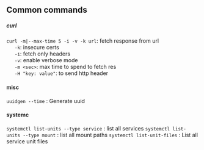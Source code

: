 ## Common commands

##### curl
`curl -m|--max-time 5 -i -v -k url`: fetch response from url <br/>
`   -k`: insecure certs<br/>
`   -i`: fetch only headers <br/>
`   -v`: enable verbose mode <br/>
`   -m <sec>`: max time to spend to fetch res <br/>
`   -H "key: value"`: to send http header <br/>

#### misc

`uuidgen --time` : Generate uuid <br/>

#### systemc
`systemctl list-units --type service` : list all services
`systemctl list-units --type mount` : list all mount paths 
`systemctl list-unit-files` : List all service unit files
